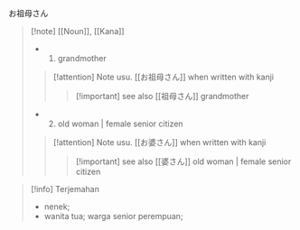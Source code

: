 お祖母さん
>[!note] [[Noun]], [[Kana]]
> - 1. grandmother
> > [!attention] Note
> > usu. [[お祖母さん]] when written with kanji
> > 
> > > [!important]  see also
> > > [[祖母さん]] 
> > > grandmother
>
> - 2. old woman | female senior citizen
> > [!attention] Note
> > usu. [[お婆さん]] when written with kanji
> > 
> > > [!important] see also
> > > [[婆さん]] 
> > > old woman | female senior citizen

>[!info] Terjemahan
>- nenek;  
>- wanita tua; warga senior perempuan;


